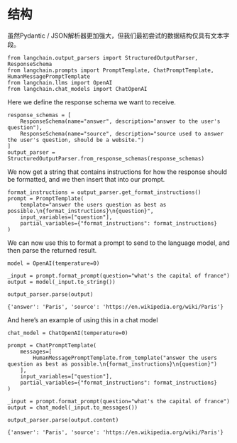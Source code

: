 结构
=======

虽然Pydantic / JSON解析器更加强大，但我们最初尝试的数据结构仅具有文本字段。

```
from langchain.output_parsers import StructuredOutputParser, ResponseSchema
from langchain.prompts import PromptTemplate, ChatPromptTemplate, HumanMessagePromptTemplate
from langchain.llms import OpenAI
from langchain.chat_models import ChatOpenAI

```

Here we define the response schema we want to receive.

```
response_schemas = [
    ResponseSchema(name="answer", description="answer to the user's question"),
    ResponseSchema(name="source", description="source used to answer the user's question, should be a website.")
]
output_parser = StructuredOutputParser.from_response_schemas(response_schemas)

```

We now get a string that contains instructions for how the response should be formatted, and we then insert that into our prompt.

```
format_instructions = output_parser.get_format_instructions()
prompt = PromptTemplate(
    template="answer the users question as best as possible.\n{format_instructions}\n{question}",
    input_variables=["question"],
    partial_variables={"format_instructions": format_instructions}
)

```

We can now use this to format a prompt to send to the language model, and then parse the returned result.

```
model = OpenAI(temperature=0)

```

```
_input = prompt.format_prompt(question="what's the capital of france")
output = model(_input.to_string())

```

```
output_parser.parse(output)

```

```
{'answer': 'Paris', 'source': 'https://en.wikipedia.org/wiki/Paris'}

```

And here’s an example of using this in a chat model

```
chat_model = ChatOpenAI(temperature=0)

```

```
prompt = ChatPromptTemplate(
    messages=[
        HumanMessagePromptTemplate.from_template("answer the users question as best as possible.\n{format_instructions}\n{question}")  
    ],
    input_variables=["question"],
    partial_variables={"format_instructions": format_instructions}
)

```

```
_input = prompt.format_prompt(question="what's the capital of france")
output = chat_model(_input.to_messages())

```

```
output_parser.parse(output.content)

```

```
{'answer': 'Paris', 'source': 'https://en.wikipedia.org/wiki/Paris'}

```

